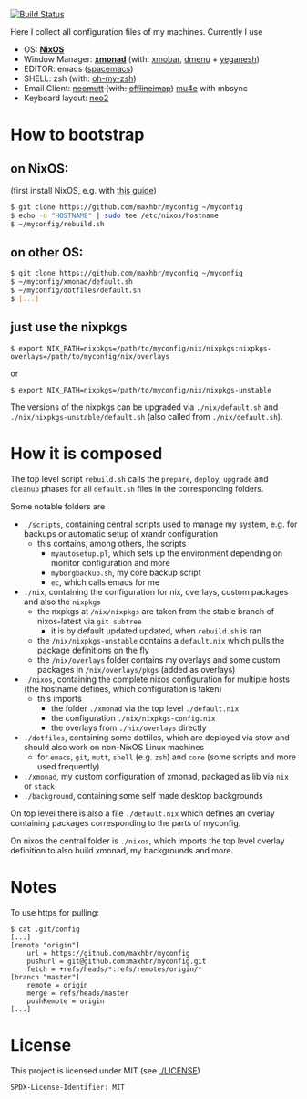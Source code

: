 [![Build Status](https://travis-ci.org/maxhbr/myconfig.svg?branch=master)](https://travis-ci.org/maxhbr/myconfig)

Here I collect all configuration files of my machines. Currently I use
- OS: **[NixOS](https://nixos.org/)**
- Window Manager: **[xmonad](http://xmonad.org/)** (with: [xmobar](https://github.com/jaor/xmobar), [dmenu](https://tools.suckless.org/dmenu/) + [yeganesh](http://dmwit.com/yeganesh/))
- EDITOR: emacs ([spacemacs](http://spacemacs.org/))
- SHELL: zsh (with: [oh-my-zsh](http://ohmyz.sh/))
- Email Client: ~~[neomutt](https://neomutt.org/) (with: [offlineimap](http://www.offlineimap.org/))~~ [mu4e](https://www.djcbsoftware.nl/code/mu/mu4e.html) with mbsync
- Keyboard layout: [neo2](https://www.neo-layout.org/) 

# How to bootstrap
## on NixOS:
(first install NixOS, e.g. with [this guide](https://gist.github.com/martijnvermaat/76f2e24d0239470dd71050358b4d5134))
```bash
$ git clone https://github.com/maxhbr/myconfig ~/myconfig
$ echo -n "HOSTNAME" | sudo tee /etc/nixos/hostname
$ ~/myconfig/rebuild.sh
```

## on other OS:
```bash
$ git clone https://github.com/maxhbr/myconfig ~/myconfig
$ ~/myconfig/xmonad/default.sh
$ ~/myconfig/dotfiles/default.sh
$ [...]
```

## just use the nixpkgs
```
$ export NIX_PATH=nixpkgs=/path/to/myconfig/nix/nixpkgs:nixpkgs-overlays=/path/to/myconfig/nix/overlays
```
or
```
$ export NIX_PATH=nixpkgs=/path/to/myconfig/nix/nixpkgs-unstable
```

The versions of the nixpkgs can be upgraded via `./nix/default.sh` and `./nix/nixpkgs-unstable/default.sh` (also called from `./nix/default.sh`).

# How it is composed

The top level script `rebuild.sh` calls the `prepare`, `deploy`, `upgrade` and `cleanup` phases for all `default.sh` files in the corresponding folders.

Some notable folders are
- `./scripts`, containing central scripts used to manage my system, e.g. for backups or automatic setup of xrandr configuration
  - this contains, among others, the scripts
    - `myautosetup.pl`, which sets up the environment depending on monitor configuration and more
    - `myborgbackup.sh`, my core backup script
    - `ec`, which calls emacs for me
- `./nix`, containing the configuration for nix, overlays, custom packages and also the `nixpkgs`
  - the nxpkgs at  `/nix/nixpkgs` are taken from the stable branch of nixos-latest via `git subtree`
    - it is by default updated updated, when `rebuild.sh` is ran
  - the `/nix/nixpkgs-unstable` contains a `default.nix` which pulls the package definitions on the fly
  - the `/nix/overlays` folder contains my overlays and some custom packages in `/nix/overlays/pkgs` (added as overlays)
- `./nixos`, containing the complete nixos configuration for multiple hosts (the hostname defines, which configuration is taken)
  - this imports
    - the folder `./xmonad` via the top level `./default.nix`
    - the configuration `./nix/nixpkgs-config.nix`
    - the overlays from `./nix/overlays`
    directly
- `./dotfiles`, containing some dotfiles, which are deployed via stow and should also work on non-NixOS Linux machines
  - for `emacs`, `git`, `mutt`, `shell` (e.g. `zsh`) and `core` (some scripts and more used frequently)
- `./xmonad`, my custom configuration of xmonad, packaged as lib via `nix` or `stack`
- `./background`, containing some self made desktop backgrounds

On top level there is also a file `./default.nix` which defines an overlay containing packages corresponding to the parts of myconfig.

On nixos the central folder is `./nixos`, which imports the top level overlay definition to also build xmonad, my backgrounds and more.

# Notes
To use https for pulling:
```
$ cat .git/config
[...]
[remote "origin"]
	url = https://github.com/maxhbr/myconfig
	pushurl = git@github.com:maxhbr/myconfig.git
	fetch = +refs/heads/*:refs/remotes/origin/*
[branch "master"]
	remote = origin
	merge = refs/heads/master
	pushRemote = origin
[...]
```

# License
This project is licensed under MIT (see [./LICENSE](./LICENSE))
```
SPDX-License-Identifier: MIT
```
